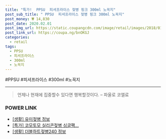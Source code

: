 ```yaml
--- 
title: "특가!  PPSU  피셔프라이스 젖병 핑크 300ml 노꼭지" 
post_sub_title: " PPSU  피셔프라이스 젖병 핑크 300ml 노꼭지" 
post_money: ₩ 14,830 
post_date: 2020.02.01 
post_img_url: https://static.coupangcdn.com/image/retail/images/2018/01/12/18/1/4ad9f1b1-eee8-46b6-bc77-4baebc225041.jpg 
post_link_url: https://coupa.ng/bnOKGJ 
categories: 
  - retail 
tags: 
  - PPSU 
  - 피셔프라이스 
  - 300ml 
  - 노꼭지 
--- 
```

  #PPSU #피셔프라이스 #300ml #노꼭지 
<hr> 

> 언제나 현재에 집중할수 있다면 행복할것이다. – 파울로 코엘료 


### POWER LINK

* <a href="https://blog.naver.com/fasyy4321/221759496934" target="_blank"> [생활] 유미젖병 정보 </a>
* <a href="https://blog.naver.com/an0733/221792665994" target="_blank">[특가] 코모토모 실리콘젖병 싱글팩...</a>
* <a href="https://blog.naver.com/fasyy4321/221766331073" target="_blank"> [생활] 더블하트젖병240 정보 </a>
